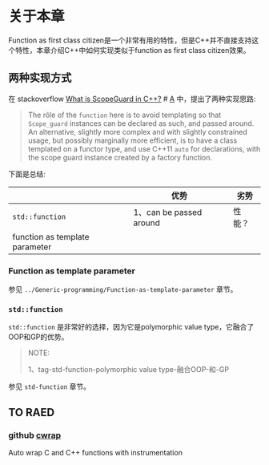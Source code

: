 # 关于本章

Function as first class citizen是一个非常有用的特性，但是C++并不直接支持这个特性，本章介绍C++中如何实现类似于function as first class citizen效果。

## 两种实现方式

在 stackoverflow [What is ScopeGuard in C++?](https://stackoverflow.com/questions/31365013/what-is-scopeguard-in-c) # [A](https://stackoverflow.com/a/31365171) 中，提出了两种实现思路:

> The rôle of the `function` here is to avoid templating so that `Scope_guard` instances can be declared as such, and passed around. An alternative, slightly more complex and with slightly constrained usage, but possibly marginally more efficient, is to have a class templated on a functor type, and use C++11 `auto` for declarations, with the scope guard instance created by a factory function. 

下面是总结: 

|                                | 优势                    | 劣势   |
| ------------------------------ | ----------------------- | ------ |
| `std::function`                | 1、can be passed around | 性能？ |
| function as template parameter |                         |        |



### Function as template parameter

参见 `../Generic-programming/Function-as-template-parameter` 章节。



### `std::function`

`std::function` 是非常好的选择，因为它是polymorphic value type，它融合了OOP和GP的优势。

> NOTE: 
>
> 1、tag-std-function-polymorphic value type-融合OOP-和-GP



参见 `std-function` 章节。

## TO RAED

### github [cwrap](https://github.com/corelight/cwrap)

Auto wrap C and C++ functions with instrumentation